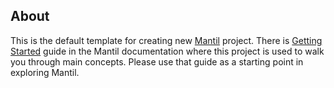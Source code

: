 ## About

This is the default template for creating new [Mantil](https://github.com/mantil-io/mantil)
project. There is [Getting
Started](https://docs.mantil.com/getting_started)
guide in the Mantil documentation where this project is used to walk you through
main concepts. Please use that guide as a starting point in exploring Mantil.

